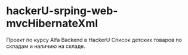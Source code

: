 # hackerU-srping-web-mvcHibernateXml
Проект по курсу Alfa Backend в HackerU
Список детских товаров по складам и наличию на складе. 
